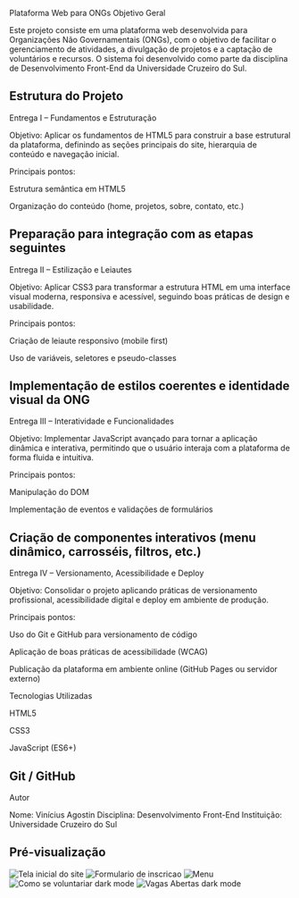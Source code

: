 Plataforma Web para ONGs
Objetivo Geral

Este projeto consiste em uma plataforma web desenvolvida para Organizações Não Governamentais (ONGs), com o objetivo de facilitar o gerenciamento de atividades, a divulgação de projetos e a captação de voluntários e recursos. O sistema foi desenvolvido como parte da disciplina de Desenvolvimento Front-End da Universidade Cruzeiro do Sul.

Estrutura do Projeto
-----------------------------------------------------------------------------------------

Entrega I – Fundamentos e Estruturação

Objetivo:
Aplicar os fundamentos de HTML5 para construir a base estrutural da plataforma, definindo as seções principais do site, hierarquia de conteúdo e navegação inicial.

Principais pontos:

Estrutura semântica em HTML5

Organização do conteúdo (home, projetos, sobre, contato, etc.)

Preparação para integração com as etapas seguintes
-----------------------------------------------------------------------------------------

Entrega II – Estilização e Leiautes

Objetivo:
Aplicar CSS3 para transformar a estrutura HTML em uma interface visual moderna, responsiva e acessível, seguindo boas práticas de design e usabilidade.

Principais pontos:

Criação de leiaute responsivo (mobile first)

Uso de variáveis, seletores e pseudo-classes

Implementação de estilos coerentes e identidade visual da ONG
-----------------------------------------------------------------------------------------

Entrega III – Interatividade e Funcionalidades

Objetivo:
Implementar JavaScript avançado para tornar a aplicação dinâmica e interativa, permitindo que o usuário interaja com a plataforma de forma fluida e intuitiva.

Principais pontos:

Manipulação do DOM

Implementação de eventos e validações de formulários

Criação de componentes interativos (menu dinâmico, carrosséis, filtros, etc.)
-----------------------------------------------------------------------------------------

Entrega IV – Versionamento, Acessibilidade e Deploy

Objetivo:
Consolidar o projeto aplicando práticas de versionamento profissional, acessibilidade digital e deploy em ambiente de produção.

Principais pontos:

Uso do Git e GitHub para versionamento de código

Aplicação de boas práticas de acessibilidade (WCAG)

Publicação da plataforma em ambiente online (GitHub Pages ou servidor externo)

Tecnologias Utilizadas

HTML5

CSS3

JavaScript (ES6+)

Git / GitHub
-----------------------------------------------------------------------------------------
Autor

Nome: Vinícius Agostin
Disciplina: Desenvolvimento Front-End
Instituição: Universidade Cruzeiro do Sul


## Pré-visualização
![Tela inicial do site](imagens/readme/home1.png)
![Formulario de inscricao](imagens/readme/home2.png)
![Menu](imagens/readme/home3.png)
![Como se voluntariar dark mode](imagens/readme/home4.png)
![Vagas Abertas dark mode](imagens/readme/home5.png)

